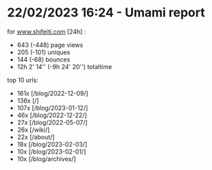 # 22/02/2023 16:24 - Umami report
for www.shifeiti.com [24h] :

 - 643 (-448) page views
 - 205 (-101) uniques
 - 144 (-68) bounces
 - 12h 2' 14'' (-9h 24' 20'') totaltime


top 10 urls:
 - 161x [/blog/2022-12-09/]
 - 136x [/]
 - 107x [/blog/2023-01-12/]
 - 46x [/blog/2022-12-22/]
 - 27x [/blog/2022-05-07/]
 - 26x [/wiki/]
 - 22x [/about/]
 - 18x [/blog/2023-02-03/]
 - 10x [/blog/2023-02-01/]
 - 10x [/blog/archives/]


